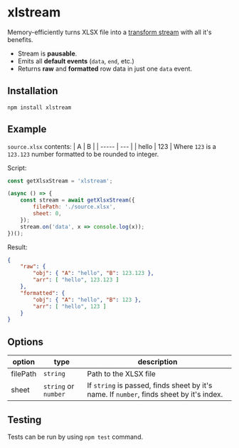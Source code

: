 # xlstream

Memory-efficiently turns XLSX file into a [transform stream](https://nodejs.org/api/stream.html#stream_duplex_and_transform_streams) with all it's benefits.

* Stream is **pausable**.
* Emits all **default events** (`data`, `end`, etc.)
* Returns **raw** and **formatted** row data in just one `data` event.

## Installation
```
npm install xlstream
```

## Example
`source.xlsx` contents:
| A     | B   |
| ----- | --- |
| hello | 123 |
Where `123` is a `123.123` number formatted to be rounded to integer.

Script:
```javascript
const getXlsxStream = 'xlstream';

(async () => {
    const stream = await getXlsxStream({
        filePath: './source.xlsx',
        sheet: 0,
    });
    stream.on('data', x => console.log(x));
})();
```
Result:
```JSON
{ 
    "raw": { 
        "obj": { "A": "hello", "B": 123.123 }, 
        "arr": [ "hello", 123.123 ] 
    },
    "formatted": { 
        "obj": { "A": "hello", "B": 123 }, 
        "arr": [ "hello", 123 ] 
    } 
}
```

## Options

| option   | type                 | description                                                                              |
| -------- | -------------------- | ---------------------------------------------------------------------------------------- |
| filePath | `string`             | Path to the XLSX file                                                                    |
| sheet    | `string` or `number` | If `string` is passed, finds sheet by it's name. If `number`, finds sheet by it's index. |

## Testing

Tests can be run by using `npm test` command.